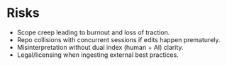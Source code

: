 # Risks

- Scope creep leading to burnout and loss of traction.
- Repo collisions with concurrent sessions if edits happen prematurely.
- Misinterpretation without dual index (human + AI) clarity.
- Legal/licensing when ingesting external best practices.